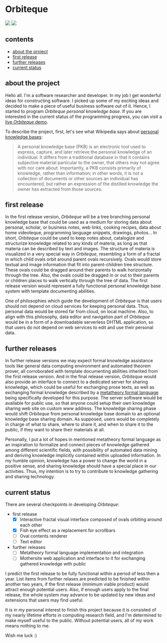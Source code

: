 # Orbiteque
![](https://e-teoria.github.io/Orbiteque/i1.svg) ![](https://e-teoria.github.io/Orbiteque/i3.svg)

## contents
- [about the project](#about-the-project)  
- [first release](#first-release)  
- [further releases](#further-releases)  
- [current status](#current-status)  

## about the project

Hello all. I'm a software researcher and developer. In my job I get wonderful ideas for constructing software. I picked up some of my exciting ideas and decided to make a piece of useful business software out of it. Hence, I started to program *Orbiteque* *personal knowledge base*. If you are interested in the current status of the programming progress, you can visit a [live *Orbiteque* demo](https://e-teoria.github.io/Orbiteque/).

To describe the project, first, let's see what Wikipedia says about [personal knowledge bases](https://en.wikipedia.org/wiki/Personal_knowledge_base):
> A personal knowledge base (PKB) is an electronic tool used to express, capture, and later retrieve the personal knowledge of an individual. It differs from a traditional database in that it contains subjective material particular to the owner, that others may not agree with nor care about. Importantly, a PKB consists primarily of knowledge, rather than information; in other words, it is not a collection of documents or other sources an individual has encountered, but rather an expression of the distilled knowledge the owner has extracted from those sources.

## first release

In the first release version, *Orbiteque* will be a tree branching personal knowledge base that could be used as a medium for storing data about personal, scholar, or business notes, web links, cooking recipes, data about home videoteque, programming language snippets, drawings, photos... In short, *Orbiteque* could be used to keep notes about, catalogize and structurize knowledge related to any kinds of materia, as long as that materia can be described by text and images. The structure of materia is visualized in a very special way in *Orbiteque*, resembling a form of a fractal in which child ovals orbit around parent ovals recursively. Ovals would store textual and image information that fit into parent-children tree structure. These ovals could be dragged around their parents to walk horizontally through the tree. Also, the ovals could be dragged in or out to their parents or children places to walk vertically through the tree of data. The first release version would represent a fully functional personal knowledge base system with template documenting abilities.

One of philosophies which guide the development of *Orbiteque* is that users should not depend on cloud services for keeping personal data. Thus, personal data would be stored far from cloud, on local machine. Also, to align with this philosophy, data editor and navigation part of *Orbiteque* would be in a form of a downloadable serverless DHTML application, so that users do not depend on web services to edit and use their personal data.

## further releases

In further release versions we may expect formal knowledge assistance tools like general data computing environment and automated theorem prover, all corroborated with template documenting abilities inherited from the first release version. And in the final release version, *Orbiteque* would also provide an interface to connect to a dedicated server for sharing knowledge, which could be useful for exchanging prose texts, as well as exchanging formal knowledge described by a [metatheory formal language](https://github.com/e-teoria/Logos) being specifically developed for this purpose. The server software would be available for public use, so that anyone could setup their own knowledge sharing web site on custom www address. The knowledge sharing phase would shift *Orbiteque* from personal knowledge base domain to an optional knowledge base sharing domain. As supposed, users would be completely in charge of what to share, where to share it, and when to share it to the public, if they want to share their materials at all.

Personally, I put a lot of hopes in mentioned metatheory formal language as an inspiration to formalize and connect pieces of knowledge gathered among different scientific fields, with possibility of automated data mining and deriving knowledge implicitly contained within uploaded information. In my humble opinion, knowledge has a power to change the world in a positive sense, and sharing knowledge should have a special place in our activities. Thus, my intention is to try to contribute to knowledge gathering and sharing technology.

## current status

There are several checkpoints in developing *Orbiteque*:

- first release
    - [x] Interactive fractal visual interface composed of ovals orbiting around each other
    - [x] Fish eye effect as a replacement for scrollbars
    - [ ] Oval contents renderer
    - [ ] Text editor
- further releases
    - [ ] Metatheory formal language implementation and integration
    - [ ] Mothersite web application and interface to it for exchanging gathered knowledge with public

I predict the first release to be fully functional within a period of less then a year. List items from further relases are predicted to be finished within another two years, if the first release (minimum viable product) would attract enough potential users. Also, if enough users apply to the final release, the whole system may advance to be updated by new ideas and extensions that users may find useful.

It is in my personal interest to finish this project because it is consisted of my nearly lifetime efforts in computing research field, and I'm determined to make myself useful to the public. Without potential users, all of my work means nothing to me.

Wish me luck :)
